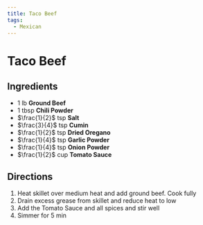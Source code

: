 ```yaml
---
title: Taco Beef
tags:
  - Mexican
---
```


# Taco Beef

## Ingredients
- 1 lb **Ground Beef**
- 1 tbsp **Chili Powder**
- $\frac{1}{2}$ tsp **Salt**
- $\frac{3}{4}$ tsp **Cumin**
- $\frac{1}{2}$ tsp **Dried Oregano**
- $\frac{1}{4}$ tsp **Garlic Powder**
- $\frac{1}{4}$ tsp **Onion Powder**
- $\frac{1}{2}$ cup **Tomato Sauce**

## Directions
1. Heat skillet over medium heat and add ground beef. Cook fully
2. Drain excess grease from skillet and reduce heat to low
3. Add the Tomato Sauce and all spices and stir well
4. Simmer for 5 min
